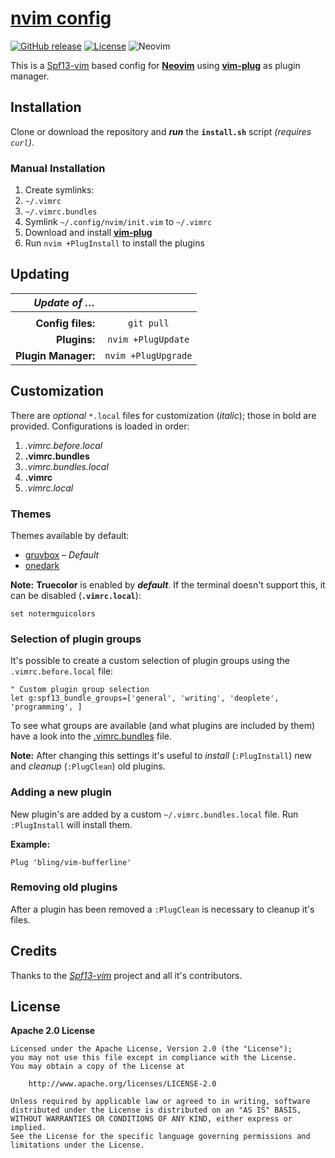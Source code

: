 # [nvim config](https://github.com/offa/nvim-config)

[![GitHub release](https://img.shields.io/github/release/offa/nvim-config.svg)](https://github.com/offa/nvim-config/releases)
[![License](https://img.shields.io/badge/license-Apache2.0-yellow.svg)](LICENSE)
![Neovim](https://img.shields.io/badge/nvim-0.5.0+-green.svg)

This is a [Spf13-vim](https://github.com/spf13/spf13-vim) based config for [**Neovim**](https://neovim.io/) using [**vim-plug**](https://github.com/junegunn/vim-plug) as plugin manager.


## Installation

Clone or download the repository and ***run*** the **`install.sh`** script *(requires `curl`)*.


### Manual Installation

1. Create symlinks:
 1. `~/.vimrc`
 1. `~/.vimrc.bundles`
1. Symlink `~/.config/nvim/init.vim` to `~/.vimrc`
1. Download and install [**vim-plug**](https://github.com/junegunn/vim-plug)
1. Run `nvim +PlugInstall` to install the plugins


## Updating

| *Update of …*       |                     |
|--------------------:|:-------------------:|
| | | |
| **Config files:**   | `git pull`          |
| **Plugins:**        | `nvim +PlugUpdate`  |
| **Plugin Manager:** | `nvim +PlugUpgrade` |


## Customization

There are *optional* `*.local` files for customization (*italic*); those in bold are provided. Configurations is loaded in order:

1. *.vimrc.before.local*
1. **.vimrc.bundles**
1. *.vimrc.bundles.local*
1. **.vimrc**
1. *.vimrc.local*

### Themes

Themes available by default:

- [gruvbox](https://github.com/morhetz/gruvbox) – *Default*
- [onedark](https://github.com/joshdick/onedark.vim)

**Note:** **Truecolor** is enabled by ***default***. If the terminal doesn't support this, it can be disabled (**`.vimrc.local`**):

```vim
set notermguicolors
```


### Selection of plugin groups

It's possible to create a custom selection of plugin groups using the `.vimrc.before.local` file:

```vim
" Custom plugin group selection
let g:spf13_bundle_groups=['general', 'writing', 'deoplete', 'programming', ]
```

To see what groups are available (and what plugins are included by them) have a look into the [.vimrc.bundles](./.vimrc.bundles) file.

**Note:** After changing this settings it's useful to *install* (`:PlugInstall`) new and *cleanup* (`:PlugClean`) old plugins.


### Adding a new plugin

New plugin's are added by a custom `~/.vimrc.bundles.local` file. Run `:PlugInstall` will install them.

**Example:**

```vim
Plug 'bling/vim-bufferline'
```


### Removing old plugins

After a plugin has been removed a `:PlugClean` is necessary to cleanup it's files.


## Credits

Thanks to the [*Spf13-vim*](https://github.com/spf13/spf13-vim) project and all it's contributors.


## License

**Apache 2.0 License**

    Licensed under the Apache License, Version 2.0 (the "License");
    you may not use this file except in compliance with the License.
    You may obtain a copy of the License at

        http://www.apache.org/licenses/LICENSE-2.0

    Unless required by applicable law or agreed to in writing, software
    distributed under the License is distributed on an "AS IS" BASIS,
    WITHOUT WARRANTIES OR CONDITIONS OF ANY KIND, either express or implied.
    See the License for the specific language governing permissions and
    limitations under the License.
